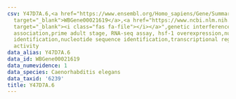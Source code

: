 ```yaml
---
csv: Y47D7A.6,<a href="https://www.ensembl.org/Homo_sapiens/Gene/Summary?db=core;g=WBGene00021619"
  target="_blank">WBGene00021619</a>,<a href="https://www.ncbi.nlm.nih.gov/pubmed/30894454"
  target="_blank"><i class="fas fa-file"></i></a>",genetic interference,functional
  association,prime adult stage, RNA-seq assay, hsf-1 overexpression,nucleotide sequence
  identification,nucleotide sequence identification,transcriptional regulation,up-regulates
  activity
data_alias: Y47D7A.6
data_id: WBGene00021619
data_numevidence: 1
data_species: Caenorhabditis elegans
data_taxid: '6239'
title: Y47D7A.6
---
```

